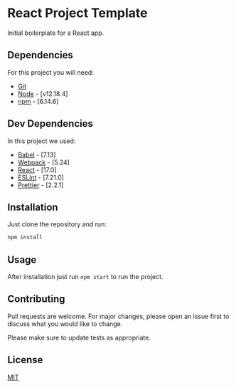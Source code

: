 # React Project Template

Initial boilerplate for a React app.

## Dependencies

For this project you will need:

- [Git](http://git-scm.com/downloads)
- [Node](https://nodejs.org/) - [v12.18.4]
- [npm](https://www.npmjs.com/) - [6.14.6]

## Dev Dependencies

In this project we used:

- [Babel](https://babeljs.io/) - [7.13]
- [Webpack](https://webpack.js.org/) - [5.24]
- [React](https://es.reactjs.org/) - [17.0]
- [ESLint](https://eslint.org/) - [7.21.0]
- [Prettier](https://prettier.io/) - [2.2.1]

## Installation

Just clone the repository and run:

```bash
npm install
```

## Usage

After installation just run `npm start` to run the project.

## Contributing

Pull requests are welcome. For major changes, please open an issue first to discuss what you would like to change.

Please make sure to update tests as appropriate.

## License

[MIT](https://choosealicense.com/licenses/mit/)
